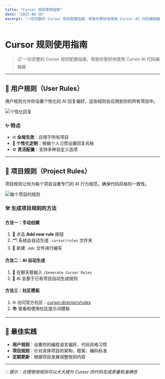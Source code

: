 ```yaml
---
title: "Cursor 规则使用指南"
date: "2025-06-30"
excerpt: "一份完整的 Cursor 规则配置指南，帮助你更好地使用 Cursor AI 代码编辑器"
---
```


# Cursor 规则使用指南

> 📋 一份完整的 Cursor 规则配置指南，帮助你更好地使用 Cursor AI 代码编辑器

---

## 📝 用户规则（User Rules）

用户规则允许你设置个性化的 AI 回复偏好，这些规则会应用到你的所有项目中。

![个性化回复](/blog/cursorRule/imgs/userrules.png)

### ✨ 特点

- 🌐 **全局生效**：应用于所有项目
- 🎯 **个性化定制**：根据个人习惯设置回复风格
- ⚙️ **灵活配置**：支持多种自定义选项

---

## 🎯 项目规则（Project Rules）

项目规则让你为每个项目设置专门的 AI 行为规范，确保代码风格的一致性。

![每个项目的规则](/blog/cursorRule/imgs/ProjectRules.png)

### 🛠️ 生成项目规则的方法

#### 方法一：手动创建

1. 📁 点击 **Add new rule** 按钮
2. 🗂️ 系统会自动生成 `.cursor/rules` 文件夹
3. 📝 新建 `.mdc` 文件进行编写

#### 方法二：AI 自动生成

1. 💬 在聊天框输入 `/Generate Cursor Rules`
2. 🤖 AI 会基于已有项目自动生成规则

#### 方法三：社区模板

1. 🌐 访问官方社区：[cursor.directory/rules](https://cursor.directory/rules/c)
2. 📚 查看和使用社区提示词模板

---

## 🎯 最佳实践

- **用户规则**：设置你的编程语言偏好、代码风格习惯
- **项目规则**：针对具体项目的架构、框架、编码标准
- **定期更新**：根据项目发展调整规则内容

---

_💡 提示：合理使用规则可以大大提升 Cursor 的代码生成质量和准确性_
